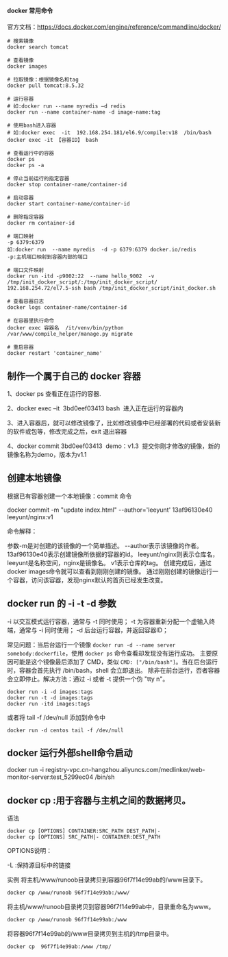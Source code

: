 #### docker 常用命令

官方文档：https://docs.docker.com/engine/reference/commandline/docker/

```
# 搜索镜像
docker search tomcat

# 查看镜像
docker images

# 拉取镜像：根据镜像名和tag
docker pull tomcat:8.5.32

# 运行容器
# 如:docker run --name myredis –d redis
docker run --name container-name -d image-name:tag

# 使用bash进入容器
# 如:docker exec  -it  192.168.254.181/el6.9/compile:v18  /bin/bash
docker exec -it 【容器ID】 bash

# 查看运行中的容器
docker ps
docker ps -a

# 停止当前运行的指定容器
docker stop container-name/container-id

# 启动容器
docker start container-name/container-id

# 删除指定容器
docker rm container-id

# 端口映射
-p 6379:6379
如:docker run  --name myredis  -d -p 6379:6379 docker.io/redis	
-p:主机端口映射到容器内部的端口

# 端口文件映射
docker run -itd -p9002:22  --name hello_9002  -v /tmp/init_docker_script/:/tmp/init_docker_script/ 192.168.254.72/el7.5-ssh bash /tmp/init_docker_script/init_docker.sh

# 查看容器日志
docker logs container-name/container-id

# 在容器里执行命令
docker exec 容器名  /it/venv/bin/python /var/www/compile_helper/manage.py migrate

# 重启容器
docker restart 'container_name'

```

## 制作一个属于自己的 docker 容器
1、docker ps 查看正在运行的容器.

2、docker exec –it  3bd0eef03413 bash  进入正在运行的容器内

3、进入容器后，就可以修改镜像了，比如修改镜像中已经部署的代码或者安装新的软件或包等，修改完成之后，exit 退出容器

4、docker commit 3bd0eef03413  demo：v1.3  提交你刚才修改的镜像，新的镜像名称为demo，版本为v1.1


## 创建本地镜像
根据已有容器创建一个本地镜像：commit 命令

docker commit -m "update index.html" --author='leeyunt' 13af96130e40 leeyunt/nginx:v1

命令解释：

参数-m是对创建的该镜像的一个简单描述。
--author表示该镜像的作者。
13af96130e40表示创建镜像所依据的容器的id。
leeyunt/nginx则表示仓库名，leeyunt是名称空间，nginx是镜像名。
v1表示仓库的tag。
创建完成后，通过docker images命令就可以查看到刚刚创建的镜像。
通过刚刚创建的镜像运行一个容器，访问该容器，发现nginx默认的首页已经发生改变。


## docker run 的 -i -t -d 参数
-i    以交互模式运行容器，通常与 -t 同时使用；
-t    为容器重新分配一个虚输入终端，通常与 -i 同时使用；
-d    后台运行容器，并返回容器ID；

常见问题：当后台运行一个镜像 `docker run -d --name server somebody:dockerfile`，使用 `docker ps` 命令查看却发现没有运行成功。
主要原因可能是这个镜像最后添加了 CMD，类似 `CMD: ["/bin/bash"]`。当在后台运行时，容器会首先执行 /bin/bash，shell 会立即退出。
除非在前台运行，否者容器会立即停止。解决方法：通过 -i 或者 -t 提供一个伪 "tty n"。
```
docker run -i -d images:tags
docker run -t -d images:tags
docker run -itd images:tags
```
或者将 tail -f /dev/null 添加到命令中
```
docker run -d centos tail -f /dev/null
```


## docker 运行外部shell命令启动

docker run -i registry-vpc.cn-hangzhou.aliyuncs.com/medlinker/web-monitor-server:test_5299ec04 /bin/sh


## docker cp :用于容器与主机之间的数据拷贝。

语法
```
docker cp [OPTIONS] CONTAINER:SRC_PATH DEST_PATH|-
docker cp [OPTIONS] SRC_PATH|- CONTAINER:DEST_PATH
```
OPTIONS说明：

-L :保持源目标中的链接

实例
将主机/www/runoob目录拷贝到容器96f7f14e99ab的/www目录下。
```bash
docker cp /www/runoob 96f7f14e99ab:/www/
```

将主机/www/runoob目录拷贝到容器96f7f14e99ab中，目录重命名为www。
```bash
docker cp /www/runoob 96f7f14e99ab:/www
```

将容器96f7f14e99ab的/www目录拷贝到主机的/tmp目录中。
```bash
docker cp  96f7f14e99ab:/www /tmp/
```








